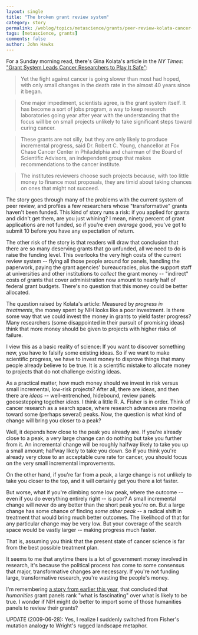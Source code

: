 ```yaml
---
layout: single 
title: "The broken grant review system" 
category: story
permalink: /weblog/topics/metascience/grants/peer-review-kolata-cancer-2009.html
tags: [metascience, grants] 
comments: false 
author: John Hawks 
---
```


For a Sunday morning read, there's Gina Kolata's article in the <i>NY Times</i>: <a href="http://www.nytimes.com/2009/06/28/health/research/28cancer.html">"Grant System Leads Cancer Researchers to Play It Safe"</a>: 

<blockquote>Yet the fight against cancer is going slower than most had hoped, with only small changes in the death rate in the almost 40 years since it began.</blockquote>

<blockquote>One major impediment, scientists agree, is the grant system itself. It has become a sort of jobs program, a way to keep research laboratories going year after year with the understanding that the focus will be on small projects unlikely to take significant steps toward curing cancer.</blockquote>

<blockquote>These grants are not silly, but they are only likely to produce incremental progress, said Dr. Robert C. Young, chancellor at Fox Chase Cancer Center in Philadelphia and chairman of the Board of Scientific Advisors, an independent group that makes recommendations to the cancer institute.</blockquote>

<blockquote>The institutes reviewers choose such projects because, with too little money to finance most proposals, they are timid about taking chances on ones that might not succeed. </blockquote>

The story goes through many of the problems with the current system of peer review, and profiles a few researchers whose "transformative" grants haven't been funded. This kind of story runs a risk: if you applied for grants and didn't get them, are you just whining? I mean, ninety percent of grant applications are not funded, so if you're even <i>average</i> good, you've got to submit 10 before you have any expectation of return. 

The other risk of the story is that readers will draw that conclusion that there are so many deserving grants that go unfunded, all we need to do is raise the funding level. This overlooks the very high costs of the current review system -- flying all those people around for panels, handling the paperwork, paying the grant agencies' bureaucracies, plus the support staff at universities and other institutions to <i>collect</i> the grant money -- "indirect" costs of grants that cover administration now amount to nearly half of federal grant budgets. There's no question that this money could be better allocated.

The question raised by Kolata's article: Measured by <I>progress in treatments</i>, the money spent by NIH looks like a poor investment. Is there some way that we could invest the money in grants to yield faster progress? Many researchers (some disappointed in their pursuit of promising ideas) think that more money should be given to projects with higher risks of failure. 

I view this as a basic reality of science: If you want to discover something new, you have to falsify some existing ideas. So if we want to make scientific progress, we have to invest money to disprove things that many people already believe to be true. It is a scientific mistake to allocate money to projects that do not challenge existing ideas. 

As a practical matter, how much money should we invest in risk versus small incremental, low-risk projects? After all, there are ideas, and then there are <i>ideas</i> -- well-entrenched, hidebound, review panels goosestepping together <i>ideas</i>. I think a little R. A. Fisher is in order. Think of cancer research as a search space, where research advances are moving toward some (perhaps several) peaks. Now, the question is what kind of change will bring you closer to a peak? 

Well, it depends how close to the peak you already are.  If you're already close to a peak, a very large change can do nothing but take you further from it.  An incremental change will be roughly halfway likely to take you up a small amount; halfway likely to take you down. So if you think you're already very close to an acceptable cure rate for cancer, you should focus on the very small incremental improvements. 

On the other hand, if you're far from a peak, a large change is not unlikely to take you closer to the top, and it will certainly get you there a lot faster. 

But worse, what if you're climbing some low peak, where the outcome -- even if you do everything entirely right -- is poor? A small incremental change will never do any better than the short peak you're on. But a large change has some chance of finding <i>some other peak</i> -- a radical shift in treatment that would bring much better outcomes. The likelihood of that for any particular change may be very low. But your coverage of the search space would be vastly larger -- making progress much faster. 

That is, assuming you think that the present state of cancer science is far from the best possible treatment plan. 

It seems to me that anytime there is a lot of government money involved in research, it's because the political process has come to some consensus that major, transformative changes are necessary. If you're not funding large, transformative research, you're wasting the people's money. 

I'm remembering <a href="http://johnhawks.net/weblog/topics/metascience/grants/peer-review-panels-lamont-higher-ed-2009.html">a story from earlier this year</a>, that concluded that <i>humanities</i> grant panels rank "what is fascinating" over what is likely to be true. I wonder if NIH might do better to import some of those humanities panels to review their grants? 

UPDATE (2009-06-28): Yes, I realize I suddenly switched from Fisher's mutation analogy to Wright's rugged landscape metaphor. 



